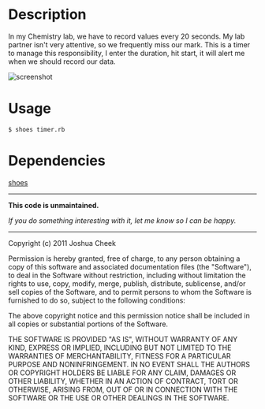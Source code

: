 Description
===========

In my Chemistry lab, we have to record values every 20 seconds. My lab partner isn't very attentive, so we frequently miss our mark. This is a timer to manage this responsibility, I enter the duration, hit start, it will alert me when we should record our data.

![screenshot](http://img209.imageshack.us/img209/2602/93593675.png)

Usage
=====

`$ shoes timer.rb`

Dependencies
============

[shoes](http://shoesrb.com/)



---------------------------------------

**This code is unmaintained.** 

_If you do something interesting with it, let me know so I can be happy._

---------------------------------------

Copyright (c) 2011 Joshua Cheek

 Permission is hereby granted, free of charge, to any person obtaining a copy
 of this software and associated documentation files (the "Software"), to deal
 in the Software without restriction, including without limitation the rights
 to use, copy, modify, merge, publish, distribute, sublicense, and/or sell
 copies of the Software, and to permit persons to whom the Software is
 furnished to do so, subject to the following conditions:

 The above copyright notice and this permission notice shall be included in
 all copies or substantial portions of the Software.

 THE SOFTWARE IS PROVIDED "AS IS", WITHOUT WARRANTY OF ANY KIND, EXPRESS OR
 IMPLIED, INCLUDING BUT NOT LIMITED TO THE WARRANTIES OF MERCHANTABILITY,
 FITNESS FOR A PARTICULAR PURPOSE AND NONINFRINGEMENT. IN NO EVENT SHALL THE
 AUTHORS OR COPYRIGHT HOLDERS BE LIABLE FOR ANY CLAIM, DAMAGES OR OTHER
 LIABILITY, WHETHER IN AN ACTION OF CONTRACT, TORT OR OTHERWISE, ARISING FROM,
 OUT OF OR IN CONNECTION WITH THE SOFTWARE OR THE USE OR OTHER DEALINGS IN
 THE SOFTWARE.
